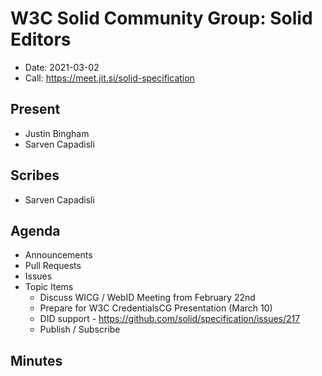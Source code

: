 # W3C Solid Community Group: Solid Editors

* Date: 2021-03-02
* Call: https://meet.jit.si/solid-specification

## Present
* Justin Bingham
* Sarven Capadisli

## Scribes

* Sarven Capadisli

## Agenda

* Announcements
* Pull Requests
* Issues
* Topic Items
    * Discuss WICG / WebID Meeting from February 22nd
    * Prepare for W3C CredentialsCG Presentation (March 10)
    * DID support - https://github.com/solid/specification/issues/217
    * Publish / Subscribe

## Minutes

